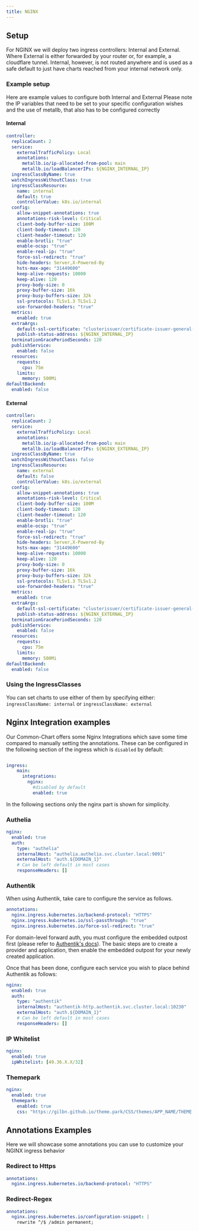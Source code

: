 ```yaml
---
title: NGINX
---
```


## Setup

For NGINX we will deploy two ingress controllers: Internal and External.
Where External is either forwarded by your router or, for example, a cloudflare tunnel.
Internal, however, is not routed anywhere and is used as a safe default to just have charts reached from your internal network only.

### Example setup

Here are example values to configure both Internal and External
Please note the IP variables that need to be set to your specific configuration wishes and the use of metallb, that also has to be configured correctly

#### Internal

```yaml
controller:
  replicaCount: 2
  service:
    externalTrafficPolicy: Local
    annotations:
      metallb.io/ip-allocated-from-pool: main
      metallb.io/loadBalancerIPs: ${NGINX_INTERNAL_IP}
  ingressClassByName: true
  watchIngressWithoutClass: true
  ingressClassResource:
    name: internal
    default: true
    controllerValue: k8s.io/internal
  config:
    allow-snippet-annotations: true
    annotations-risk-level: Critical
    client-body-buffer-size: 100M
    client-body-timeout: 120
    client-header-timeout: 120
    enable-brotli: "true"
    enable-ocsp: "true"
    enable-real-ip: "true"
    force-ssl-redirect: "true"
    hide-headers: Server,X-Powered-By
    hsts-max-age: "31449600"
    keep-alive-requests: 10000
    keep-alive: 120
    proxy-body-size: 0
    proxy-buffer-size: 16k
    proxy-busy-buffers-size: 32k
    ssl-protocols: TLSv1.3 TLSv1.2
    use-forwarded-headers: "true"
  metrics:
    enabled: true
  extraArgs:
    default-ssl-certificate: "clusterissuer/certificate-issuer-general-wildcard"
    publish-status-address: ${NGINX_INTERNAL_IP}
  terminationGracePeriodSeconds: 120
  publishService:
    enabled: false
  resources:
    requests:
      cpu: 75m
    limits:
      memory: 500Mi
defaultBackend:
  enabled: false
```

#### External

```yaml
controller:
  replicaCount: 2
  service:
    externalTrafficPolicy: Local
    annotations:
      metallb.io/ip-allocated-from-pool: main
      metallb.io/loadBalancerIPs: ${NGINX_EXTERNAL_IP}
  ingressClassByName: true
  watchIngressWithoutClass: false
  ingressClassResource:
    name: external
    default: false
    controllerValue: k8s.io/external
  config:
    allow-snippet-annotations: true
    annotations-risk-level: Critical
    client-body-buffer-size: 100M
    client-body-timeout: 120
    client-header-timeout: 120
    enable-brotli: "true"
    enable-ocsp: "true"
    enable-real-ip: "true"
    force-ssl-redirect: "true"
    hide-headers: Server,X-Powered-By
    hsts-max-age: "31449600"
    keep-alive-requests: 10000
    keep-alive: 120
    proxy-body-size: 0
    proxy-buffer-size: 16k
    proxy-busy-buffers-size: 32k
    ssl-protocols: TLSv1.3 TLSv1.2
    use-forwarded-headers: "true"
  metrics:
    enabled: true
  extraArgs:
    default-ssl-certificate: "clusterissuer/certificate-issuer-general-wildcard"
    publish-status-address: ${NGINX_EXTERNAL_IP}
  terminationGracePeriodSeconds: 120
  publishService:
    enabled: false
  resources:
    requests:
      cpu: 75m
    limits:
      memory: 500Mi
defaultBackend:
  enabled: false
```

### Using the IngressClasses

You can set charts to use either of them by specifying either:
`ingressClassName: internal`
or
`ingressClassName: external`

## Nginx Integration examples

Our Common-Chart offers some Nginx Integrations which save some time compared to manually setting the annotations.
These can be configured in the following section of the ingress which is `disabled` by default:

```yaml

ingress:
    main:
      integrations:
        nginx:
          #disabled by default
          enabled: true
```

In the following sections only the nginx part is shown for simplicity.

### Authelia

```yaml
nginx:
  enabled: true
  auth:
    type: "authelia"
    internalHost: "authelia.authelia.svc.cluster.local:9091"
    externalHost: "auth.${DOMAIN_1}"
    # Can be left default in most cases
    responseHeaders: []
```

### Authentik

When using Authentik, take care to configure the service as follows.

```yaml
annotations:
  nginx.ingress.kubernetes.io/backend-protocol: "HTTPS"
  nginx.ingress.kubernetes.io/ssl-passthrough: "true"
  nginx.ingress.kubernetes.io/force-ssl-redirect: "true"
```

For domain-level forward auth, you must configure the embedded outpost first (please refer to
[Authentik's docs](https://trueforge.org/charts/stable/authentik/how_to/)). The basic steps are
to create a provider and application, then enable the embedded outpost for your newly created application.

Once that has been done, configure each service you wish to place behind Authentik as follows:

```yaml
nginx:
  enabled: true
  auth:
    type: "authentik"
    internalHost: "authentik-http.authentik.svc.cluster.local:10230"
    externalHost: "auth.${DOMAIN_1}"
    # Can be left default in most cases
    responseHeaders: []
```

### IP Whitelist

```yaml
nginx:
  enabled: true
  ipWhitelist: [49.36.X.X/32]
```

### Themepark

```yaml
nginx:
  enabled: true
  themepark:
    enabled: true
    css: "https://gilbn.github.io/theme.park/CSS/themes/APP_NAME/THEME.css"
```

## Annotations Examples

Here we will showcase some annotations you can use to customize your NGINX ingress behavior

### Redirect to Https

```yaml
annotations:
  nginx.ingress.kubernetes.io/backend-protocol: "HTTPS"
```

### Redirect-Regex

```yaml
annotations:
  nginx.ingress.kubernetes.io/configuration-snippet: |
    rewrite ^/$ /admin permanent;
```
